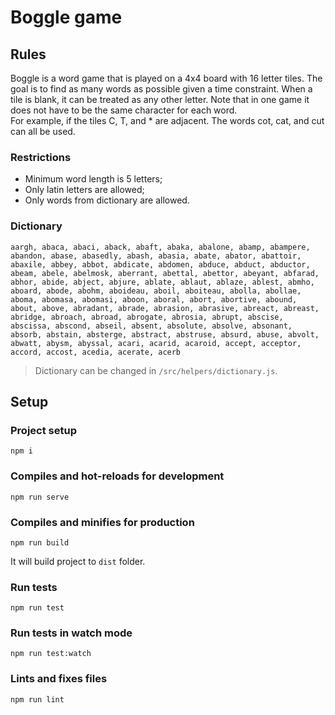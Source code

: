 # Boggle game

## Rules
Boggle is a word game that is played on a 4x4 board with 16 letter tiles. The goal is to find as many words as possible given a time constraint. When a tile is blank, it can be treated as any other letter. Note that in one game it does not have to be the same character for each word.  
For example, if the tiles C, T, and * are adjacent.  The words cot, cat, and cut can all be used. 

### Restrictions
- Minimum word length is 5 letters;
- Only latin letters are allowed;
- Only words from dictionary are allowed.

### Dictionary
`aargh, abaca, abaci, aback, abaft, abaka, abalone, abamp, abampere, abandon, abase, abasedly, abash, abasia, abate, abator, abattoir, abaxile, abbey, abbot, abdicate, abdomen, abduce, abduct, abductor, abeam, abele, abelmosk, aberrant, abettal, abettor, abeyant, abfarad, abhor, abide, abject, abjure, ablate, ablaut, ablaze, ablest, abmho, aboard, abode, abohm, aboideau, aboil, aboiteau, abolla, abollae, aboma, abomasa, abomasi, aboon, aboral, abort, abortive, abound, about, above, abradant, abrade, abrasion, abrasive, abreact, abreast, abridge, abroach, abroad, abrogate, abrosia, abrupt, abscise, abscissa, abscond, abseil, absent, absolute, absolve, absonant, absorb, abstain, absterge, abstract, abstruse, absurd, abuse, abvolt, abwatt, abysm, abyssal, acari, acarid, acaroid, accept, acceptor, accord, accost, acedia, acerate, acerb`

> Dictionary can be changed in `/src/helpers/dictionary.js`.

## Setup

### Project setup
```
npm i
```

### Compiles and hot-reloads for development
```
npm run serve
```

### Compiles and minifies for production
```
npm run build
```
It will build project to `dist` folder.

### Run tests
```
npm run test
```

### Run tests in watch mode
```
npm run test:watch
```

### Lints and fixes files
```
npm run lint
```
